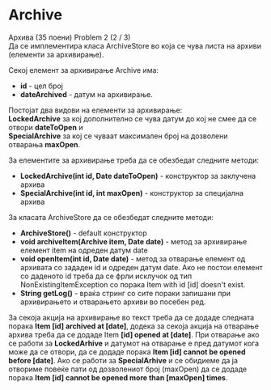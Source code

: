 # Archive

Архива (35 поени) Problem 2 (2 / 3)<br/>
Да се имплементира класа ArchiveStore во која се чува листа на архиви (елементи за архивирање).

Секој елемент за архивирање Archive има:

* **id** - цел број<br/>
* **dateArchived** - датум на архивирање.<br/>

Постојат два видови на елементи за архивирање:<br/>
**LockedArchive** за кој дополнително се чува датум до кој не смее да се отвори **dateToOpen** и <br/>
**SpecialArchive** за кој се чуваат максимален број на дозволени отварања **maxOpen**.<br/>

За елементите за архивирање треба да се обезбедат следните методи:

* **LockedArchive(int id, Date dateToOpen)** - конструктор за заклучена архива
* **SpecialArchive(int id, int maxOpen)** - конструктор за специјална архива

За класата ArchiveStore да се обезбедат следните методи:

* **ArchiveStore()** - default конструктор
* **void archiveItem(Archive item, Date date)** - метод за архивирање елемент item на одреден датум date
* **void openItem(int id, Date date)** - метод за отварање елемент од архивата со зададен id и одреден датум date.
Ако не постои елемент со даденото id треба да се фрли исклучок од тип NonExistingItemException со порака Item with id [id] doesn't exist.
* **String getLog()** - враќа стринг со сите пораки запишани при архивирањето и отварањето архиви во посебен ред.

За секоја акција на архивирање во текст треба да се додаде следната порака **Item [id] archived at [date]**,
додека за секоја акција на отварање архива треба да се додаде Item **[id] opened at [date]**.
При отварање ако се работи за **LockedArhive** и датумот на отварање е пред датумот кога може да се отвори,
да се додаде порака **Item [id] cannot be opened before [date]**. Ако се работи за **SpecialArhive** и се обидиеме да ја
отвориме повеќе пати од дозволениот број (maxOpen) да се додаде порака **Item [id] cannot be opened more than [maxOpen] times**.

